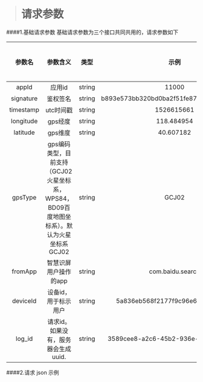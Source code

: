 ># 请求参数


####1.基础请求参数
基础请求参数为三个接口共同共用的，请求参数如下

|参数名|参数含义|类型|示例|是否必须|
|:---:|:---:|:---:|:---:|:---:|
|appId|应用id|string|11000|y|
|signature|鉴权签名|string|b893e573bb320bd0ba2f51fe873cb5a897c9ef46|y|
|timestamp|utc时间戳|string|1526615661|y|
|longitude|gps经度|string|118.484954|y|
|latitude|gps维度|string|40.607182|y|
|gpsType|gps编码类型，目前支持（GCJ02火星坐标系，WPS84，BD09百度地图坐标系）。默认为火星坐标系GCJ02|string|GCJ02|n|
|fromApp|智慧识屏用户操作的app|string|com.baidu.search|n|
|deviceId|设备id，用于标示用户|string|5a836eb568f2177f9c96e6aba4ea3abd|n|
|log_id|请求id。如果没有，服务器会生成uuid.|string|3589cee8-a2c6-45b2-936e-20fc6e3adc0e|n|

####2.请求 json 示例
